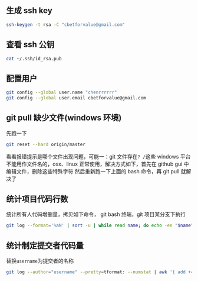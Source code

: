 ## 生成 ssh key

```bash
ssh-keygen -t rsa -C "cbetforvalue@gmail.com"
```

## 查看 ssh 公钥

```bash
cat ~/.ssh/id_rsa.pub
```

## 配置用户

```bash
git config --global user.name "chenrrrrrr"
git config --global user.email cbetforvalue@gmail.com
```

## git pull 缺少文件(windows 环境)

先跑一下

```bash
git reset --hard origin/master
```

看看报错提示是哪个文件出现问题，可能一：git 文件存在`? /`这些 windows 平台不能用作文件名的，osx、linux 正常使用，解决方式如下，首先在 github gui 中编辑文件，删除这些特殊字符
然后重新跑一下上面的 bash 命令，再 git pull 就解决了

## 统计项目代码行数

统计所有人代码增删量，拷贝如下命令， git bash 终端，git 项目某分支下执行

```bash
git log --format='%aN' | sort -u | while read name; do echo -en "$name\t"; git log --author="$name" --pretty=tformat: --numstat | awk '{ add += $1; subs += $2; loc += $1 - $2 } END { printf "added lines: %s, removed lines: %s, total lines: %s\n", add, subs, loc }' -; done

```

## 统计制定提交者代码量

替换`username`为提交者的名称

```bash
git log --author="username" --pretty=tformat: --numstat | awk '{ add += $1; subs += $2; loc += $1 - $2 } END { printf "added lines: %s, removed lines: %s, total lines: %s\n", add, subs, loc }' -
```
